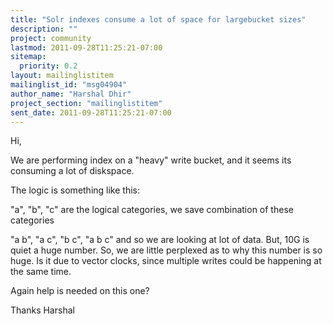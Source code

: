 ```yaml
---
title: "Solr indexes consume a lot of space for largebucket sizes"
description: ""
project: community
lastmod: 2011-09-28T11:25:21-07:00
sitemap:
  priority: 0.2
layout: mailinglistitem
mailinglist_id: "msg04904"
author_name: "Harshal Dhir"
project_section: "mailinglistitem"
sent_date: 2011-09-28T11:25:21-07:00
---
```



Hi,

We are performing index on a "heavy" write bucket, and it seems its consuming a 
lot of diskspace.

The logic is something like this:

"a", "b", "c" are the logical categories, we save combination of these 
categories

"a b", "a c", "b c", "a b c" and so we are looking at lot of data. But, 10G is 
quiet a huge number. So, we are little perplexed as to why this number is so 
huge. Is it due to vector clocks, since multiple writes could be happening at 
the same time.

Again help is needed on this one?

Thanks
Harshal
